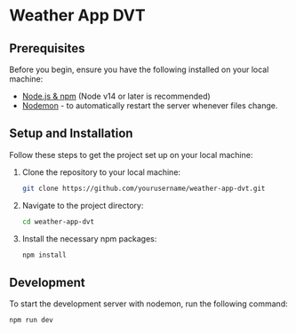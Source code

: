 # Weather App DVT


## Prerequisites

Before you begin, ensure you have the following installed on your local machine:

- [Node.js & npm](https://nodejs.org/en/) (Node v14 or later is recommended)
- [Nodemon](https://nodemon.io/) - to automatically restart the server whenever files change.

## Setup and Installation

Follow these steps to get the project set up on your local machine:

1. Clone the repository to your local machine:

    ```sh
    git clone https://github.com/yourusername/weather-app-dvt.git
    ```

2. Navigate to the project directory:

    ```sh
    cd weather-app-dvt
    ```

3. Install the necessary npm packages:

    ```sh
    npm install
    ```

## Development

To start the development server with nodemon, run the following command:

```sh
npm run dev

